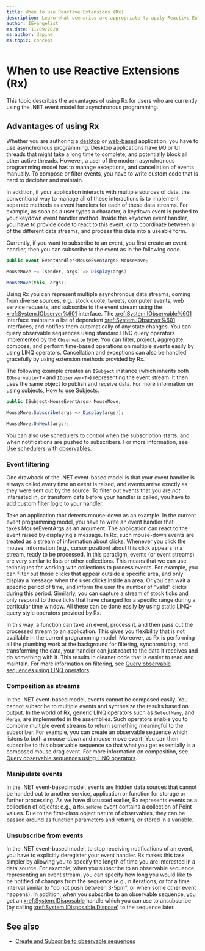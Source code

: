 ```yaml
---
title: When to use Reactive Extensions (Rx)
description: Learn what scenarios are appropriate to apply Reactive Extensions functionality.
author: IEvangelist
ms.date: 11/09/2020
ms.author: dapine
ms.topic: concept
---
```


# When to use Reactive Extensions (Rx)

This topic describes the advantages of using Rx for users who are currently using the .NET event model for asynchronous programming.

## Advantages of using Rx

Whether you are authoring a [desktop](/dotnet/desktop) or [web-based](/aspnet/core) application, you have to use asynchronous programming. Desktop applications have I/O or UI threads that might take a long time to complete, and potentially block all other active threads. However, a user of the modern asynchronous programming model has to manage exceptions, and cancellation of events manually. To compose or filter events, you have to write custom code that is hard to decipher and maintain.

In addition, if your application interacts with multiple sources of data, the conventional way to manage all of these interactions is to implement separate methods as event handlers for each of these data streams. For example, as soon as a user types a character, a keydown event is pushed to your keydown event handler method. Inside this keydown event handler, you have to provide code to react to this event, or to coordinate between all of the different data streams, and process this data into a useable form.

Currently, if you want to subscribe to an event, you first create an event handler, then you can subscribe to the event as in the following code.

```csharp
public event EventHandler<MouseEventArgs> MouseMove;

MouseMove += (sender, args) => Display(args)

MouseMove(this, args);
```

Using Rx you can represent multiple asynchronous data streams, coming from diverse sources, e.g., stock quote, tweets, computer events, web service requests, and subscribe to the event stream using the <xref:System.IObserver%601> interface. The <xref:System.IObservable%601> interface maintains a list of dependent <xref:System.IObserver%601> interfaces, and notifies them automatically of any state changes. You can query observable sequences using standard LINQ query operators implemented by the `Observable` type. You can filter, project, aggregate, compose, and perform time-based operations on multiple events easily by using LINQ operators. Cancellation and exceptions can also be handled gracefully by using extension methods provided by Rx.

The following example creates an `ISubject` instance (which inherits both `IObservable<T>` and `IObserver<T>`) representing the event stream. It then uses the same object to publish and receive data. For more information on using subjects, [How to use Subjects](use-subjects.md).

```csharp
public ISubject<MouseEventArgs> MouseMove;

MouseMove.Subscribe(args => Display(args));

MouseMove.OnNext(args);
```

You can also use schedulers to control when the subscription starts, and when notifications are pushed to subscribers. For more information, see [Use schedulers with observables](how-to/use-schedulers.md).

### Event filtering

One drawback of the .NET event-based model is that your event handler is always called every time an event is raised, and events arrive exactly as they were sent out by the source. To filter out events that you are *not* interested in, or transform data before your handler is called, you have to add custom filter logic to your handler.

Take an application that detects mouse-down as an example. In the current event programming model, you have to write an event handler that takes MouseEventArgs as an argument. The application can react to the event raised by displaying a message. In Rx, such mouse-down events are treated as a stream of information about clicks. Whenever you click the mouse, information (e.g., cursor position) about this click appears in a stream, ready to be processed. In this paradigm, events (or event streams) are very similar to lists or other collections. This means that we can use techniques for working with collections to process events. For example, you can filter out those clicks that appear outside a specific area, and only display a message when the user clicks inside an area. Or you can wait a specific period of time, and inform the user the number of "valid" clicks during this period. Similarly, you can capture a stream of stock ticks and only respond to those ticks that have changed for a specific range during a particular time window. All these can be done easily by using static LINQ-query style operators provided by Rx.

In this way, a function can take an event, process it, and then pass out the processed stream to an application. This gives you flexibility that is not available in the current programming model. Moreover, as Rx is performing all the plumbing work at the background for filtering, synchronizing, and transforming the data, your handler can just react to the data it receives and do something with it. This results in cleaner code that is easier to read and maintain. For more information on filtering, see [Query observable sequences using LINQ operators](how-to/query-sequences-linq.md).

### Composition as streams

In the .NET event-based model, events cannot be composed easily. You cannot subscribe to multiple events and synthesize the results based on output. In the world of Rx, generic LINQ operators such as `SelectMany`, and `Merge`, are implemented in the assemblies. Such operators enable you to combine multiple event streams to return something meaningful to the subscriber. For example, you can create an observable sequence which listens to both a mouse-down and mouse-move event. You can then subscribe to this observable sequence so that what you get essentially is a composed mouse drag event. For more information on composition, see [Query observable sequences using LINQ operators](how-to/query-sequences-linq.md).

### Manipulate events

In the .NET event-based model, events are hidden data sources that cannot be handed out to another service, application or function for storage or further processing. As we have discussed earlier, Rx represents events as a collection of objects: e.g., a `MouseMove` event contains a collection of Point values. Due to the first-class object nature of observables, they can be passed around as function parameters and returns, or stored in a variable.

### Unsubscribe from events

In the .NET event-based model, to stop receiving notifications of an event, you have to explicitly deregister your event handler. Rx makes this task simpler by allowing you to specify the length of time you are interested in a data source. For example, when you subscribe to an observable sequence representing an event stream, you can specify how long you would like to be notified of changes from the sequence (e.g., n iterations, or for a time interval similar to "do not push between 3-5pm", or when some other event happens). In addition, when you subscribe to an observable sequence, you get an <xref:System.IDisposable> handle which you can use to unsubscribe (by calling <xref:System.IDisposable.Dispose>) to the sequence later.

## See also

- [Create and Subscribe to observable sequences](quickstarts/create-and-subscribe-observable-sequences.md)
